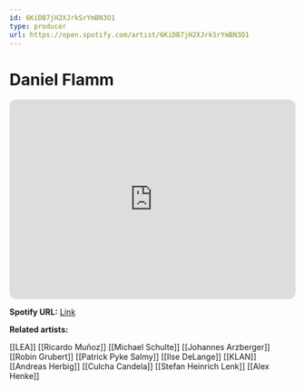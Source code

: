 ```yaml
---
id: 6KiDB7jH2XJrkSrYmBN3O1
type: producer
url: https://open.spotify.com/artist/6KiDB7jH2XJrkSrYmBN3O1
---
```

# Daniel Flamm

<iframe style="border-radius:12px" src="https://open.spotify.com/embed/artist/6KiDB7jH2XJrkSrYmBN3O1" width="100%" height="352" frameBorder="0" allowfullscreen="" allow="autoplay; clipboard-write; encrypted-media; fullscreen; picture-in-picture" loading="lazy"></iframe>

**Spotify URL:** [Link](https://open.spotify.com/artist/6KiDB7jH2XJrkSrYmBN3O1)

**Related artists:**

[[LEA]]
[[Ricardo Muñoz]]
[[Michael Schulte]]
[[Johannes Arzberger]]
[[Robin Grubert]]
[[Patrick Pyke Salmy]]
[[Ilse DeLange]]
[[KLAN]]
[[Andreas Herbig]]
[[Culcha Candela]]
[[Stefan Heinrich Lenk]]
[[Alex Henke]]

